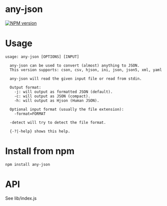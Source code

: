 # any-json

[![NPM version](https://img.shields.io/npm/v/any-json.svg?style=flat-square)](http://www.npmjs.com/package/any-json)

# Usage

```
usage: any-json [OPTIONS] [INPUT]

  any-json can be used to convert (almost) anything to JSON.
  This version supports: cson, csv, hjson, ini, json, json5, xml, yaml

  any-json will read the given input file or read from stdin.

  Output format:
    -j: will output as formatted JSON (default).
    -c: will output as JSON (compact).
    -h: will output as Hjson (Human JSON).

  Optional input format (usually the file extension):
    -format=FORMAT

  -detect will try to detect the file format.

  {-?|-help} shows this help.
```

# Install from npm

```
npm install any-json
```

# API

See lib/index.js

